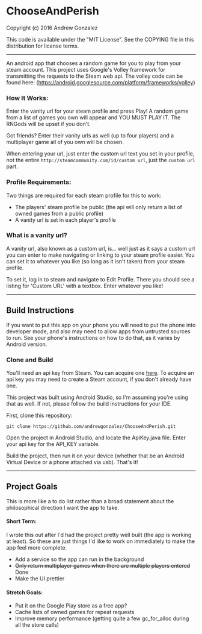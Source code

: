# ChooseAndPerish

Copyright (c) 2016 Andrew Gonzalez

This code is available under the "MIT License". See the COPYING file in this distribution for license terms.

******


An android app that chooses a random game for you to play from your steam account.
This project uses Google's Volley framework for transmitting the requests to the
Steam web api.
The volley code can be found here: (https://android.googlesource.com/platform/frameworks/volley)

### How It Works:
Enter the vanity url for your steam profile and press Play! A random game from a list
of games you own will appear and YOU MUST PLAY IT. The RNGods will be upset if you don't.

Got friends? Enter their vanity urls as well (up to four players) and a multiplayer game all
of you own will be chosen.

When entering your url, just enter the custom url text you set in your profile, not the
entire `http://steamcommunity.com/id/custom url`, just the `custom url` part.

### Profile Requirements:
Two things are required for each steam profile for this to work:
+ The players' steam profile be public (the api will only return a list of owned games
from a public profile)
+ A vanity url is set in each player's profile

### What is a vanity url?
A vanity url, also known as a custom url, is... well just as it says a custom url you can
enter to make navigating or linking to your steam profile easier. You can set it to whatever
you like (so long as it isn't taken) from your steam profile.

To set it, log in to steam and navigate to Edit Profile. There you should see a
listing for 'Custom URL' with a textbox. Enter whatever you like!

******

## Build Instructions

If you want to put this app on your phone you will need to put the phone into developer mode,
and also may need to allow apps from untrusted sources to run. See your phone's instructions
on how to do that, as it varies by Android version.

### Clone and Build

You'll need an api key from Steam. You can acquire one [here](https://steamcommunity.com/dev).
To acquire an api key you may need to create a Steam account, if you don't already have one.

This project was built using Android Studio, so I'm assuming you're using that as well. If not,
please follow the build instructions for your IDE.

First, clone this repository:

`git clone https://github.com/andrewgonzalez/ChooseAndPerish.git`

Open the project in Android Studio, and locate the ApiKey.java file. Enter your api key
for the API_KEY variable.

Build the project, then run it on your device (whether that be an Android Virtual Device
or a phone attached via usb). That's it!

******

## Project Goals

This is more like a to do list rather than a broad statement about the philosophical
direction I want the app to take.

#### Short Term:

I wrote this out after I'd had the project pretty well built (the app is working at least).
So these are just things I'd like to work on immediately to make the app feel more complete.

+ Add a service so the app can run in the background
+ ~~Only return multiplayer games when there are multiple players entered~~  Done
+ Make the UI prettier

#### Stretch Goals:
+ Put it on the Google Play store as a free app?
+ Cache lists of owned games for repeat requests
+ Improve memory performance (getting quite a few gc\_for\_alloc during all the store calls)

